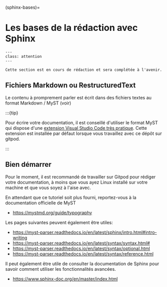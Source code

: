 (sphinx-bases)=

# Les bases de la rédaction avec Sphinx

```{admonition} En cours de rédaction
---
class: attention
---

Cette section est en cours de rédaction et sera complétée à l'avenir.

```

## Fichiers Markdown ou RestructuredText

Le contenu à promprement parler est écrit dans des fichiers textes au format
Markdown / MyST (voir)

:::{tip} 

Pour écrire votre documentation, il est conseillé d'utiliser le format MyST qui
dispose d'une [extension Visual Studio Code très
pratique](https://marketplace.visualstudio.com/items?itemName=ExecutableBookProject.myst-highlight).
Cette extension est installée par défaut lorsque vous travaillez avec ce dépôt
sur gitpod.

:::

## Bien démarrer

Pour le moment, il est recommandé de travailler sur Gitpod pour rédiger votre
documentation, à moins que vous ayez Linux installé sur votre machine et que
vous soyez à l'aise avec.

En attendant que ce tutoriel soit plus fourni, reportez-vous à la documentation
officielle de MyST

- https://mystmd.org/guide/typography

Les pages suivantes peuvent également être utiles:

- https://myst-parser.readthedocs.io/en/latest/sphinx/intro.html#intro-writing
- https://myst-parser.readthedocs.io/en/latest/syntax/syntax.html#
- https://myst-parser.readthedocs.io/en/latest/syntax/optional.html
- https://myst-parser.readthedocs.io/en/latest/syntax/reference.html

Il peut également être utile de consulter la documentation de Sphinx pour savoir
comment utiliser les fonctionnalités avancées.

- https://www.sphinx-doc.org/en/master/index.html

